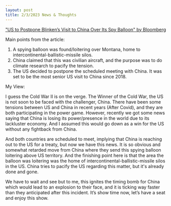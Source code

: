 ```yaml
---
layout: post
title: 2/3/2023 News & Thoughts
---
```



["US to Postpone Blinken’s Visit to China Over Its Spy Balloon" by Bloomberg](https://www.bloomberg.com/news/articles/2023-02-03/us-to-postpone-blinken-s-visit-to-china-over-its-spy-balloon)


Main points from the article:
  
  1.	A spying balloon was found/loitering over Montana, home to intercontinental-ballistic-missile silos.
  2.	China claimed that this was civilian aircraft, and the purpose was to do climate research to pacify the tension.
  3.	The US decided to postpone the scheduled meeting with China. It was set to be the most senior US visit to China since 2018.


My View:

I guess the Cold War II is on the verge. The Winner of the Cold War, the US is not soon to be faced with the challenger, China. 
There have been some tensions between US and China in recent years (After Covid), and they are both participating in the power game. 
However, recently we got some news saying that China is losing its power/presence in the world due to its lackluster economy. 
And I assumed this would go down as a win for the US without any fightback from China.

And both countries are scheduled to meet, implying that China is reaching out to the US for a treaty, but now we have this news. 
It is so obvious and somewhat retarded move from China where they send this spying balloon loitering above US territory. 
And the finishing point here is that the area the balloon was loitering was the home of intercontinental-ballistic-missile silos in the US. 
China tries to pacify the US regarding this matter, but it's already done and gone.

We have to wait and see but to me, this ignites the timing bomb for China which would lead to an explosion to their face, and it is ticking way faster than they anticipated after this incident. 
It’s show time now, let’s have a seat and enjoy this show.

